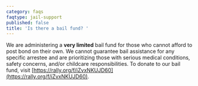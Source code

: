 ```yaml
---
category: faqs
faqtype: jail-support
published: false
title: 'Is there a bail fund? '
---
```


We are administering a **very limited** bail fund for those who cannot afford to post bond on their own. We cannot guarantee bail assistance for any specific arrestee and are prioritizing those with serious medical conditions, safety concerns, and/or childcare responsibilities. To donate to our bail fund, visit [https://rally.org/f/iZvxNKUJD60](https://rally.org/f/iZvxNKUJD60).